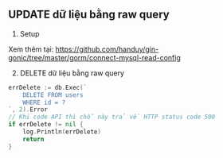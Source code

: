 ## UPDATE dữ liệu bằng raw query

1. Setup

Xem thêm tại: https://github.com/handuy/gin-gonic/tree/master/gorm/connect-mysql-read-config

2. DELETE dữ liệu bằng raw query

```go
errDelete := db.Exec(`
    DELETE FROM users
    WHERE id = ?
`, 2).Error
// Khi code API thì chỗ này trả về HTTP status code 500
if errDelete != nil {
    log.Println(errDelete)
    return
}
```